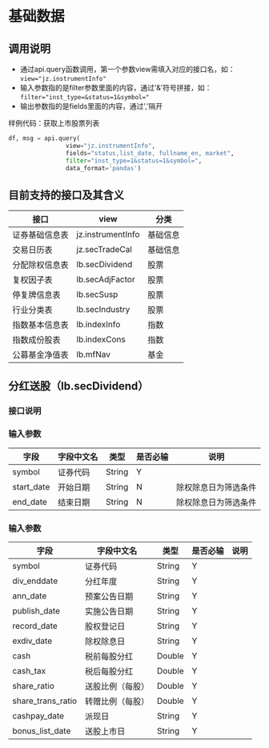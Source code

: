 # 基础数据

## 调用说明
- 通过api.query函数调用，第一个参数view需填入对应的接口名，如：`view="jz.instrumentInfo"` 
- 输入参数指的是filter参数里面的内容，通过'&'符号拼接，如：`filter="inst_type=&status=1&symbol="` 
- 输出参数指的是fields里面的内容，通过','隔开

样例代码：获取上市股票列表
```python
df, msg = api.query(
                view="jz.instrumentInfo", 
                fields="status,list_date, fullname_en, market", 
                filter="inst_type=1&status=1&symbol=", 
                data_format='pandas')
```

## 目前支持的接口及其含义

| 接口               | view                  | 分类       |
| ------------------ | --------------------- | ---------- |
| 证券基础信息表     | jz.instrumentInfo     | 基础信息   |
| 交易日历表         | jz.secTradeCal        | 基础信息   |
| 分配除权信息表     | lb.secDividend        | 股票       |
| 复权因子表         | lb.secAdjFactor       | 股票       |
| 停复牌信息表       | lb.secSusp            | 股票       |
| 行业分类表         | lb.secIndustry        | 股票       |
| 指数基本信息表     | lb.indexInfo          | 指数       |
| 指数成份股表       | lb.indexCons          | 指数       |
| 公募基金净值表     | lb.mfNav              | 基金       |

## 分红送股（lb.secDividend）
 
### 接口说明
 
### 输入参数
 
| 字段 | 字段中文名 | 类型 | 是否必输 | 说明 |
| --- | --- | --- | --- | --- |
| symbol | 证券代码 | String | Y |  |
| start_date | 开始日期 | String | N | 除权除息日为筛选条件 |
| end_date | 结束日期 | String | N | 除权除息日为筛选条件 |
 
### 输入参数
 
| 字段 | 字段中文名 | 类型 | 是否必输 | 说明 |
| --- | --- | --- | --- | --- |
| symbol | 证券代码 | String | Y |  |
| div_enddate | 分红年度 | String | Y |  |
| ann_date | 预案公告日期 | String | Y |  |
| publish_date | 实施公告日期 | String | Y |  |
| record_date | 股权登记日 | String | Y |  |
| exdiv_date | 除权除息日 | String | Y |  |
| cash | 税前每股分红 | Double | Y |  |
| cash_tax | 税后每股分红 | Double | Y |  |
| share_ratio | 送股比例（每股） | Double | Y |  |
| share_trans_ratio | 转赠比例（每股） | Double | Y |  |
| cashpay_date | 派现日 | String | Y |  |
| bonus_list_date | 送股上市日 | String | Y |  |
 